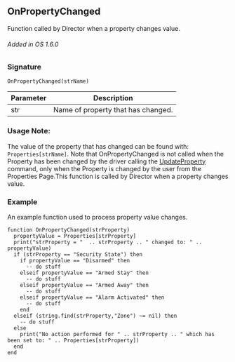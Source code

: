 ## OnPropertyChanged

Function called by Director when a property changes value.

###### Added in OS 1.6.0


### Signature

`OnPropertyChanged(strName)`


| Parameter | Description |
| --- | --- |
| str | Name of property that has changed. |


### Usage Note:

The value of the property that has changed can be found with: `Properties[strName]`.  Note that OnPropertyChanged is not called when the Property has been changed by the driver calling the [UpdateProperty][1] command, only when the Property is changed by the user from  the Properties Page.This function is called by Director when a property changes value.


### Example

An example function used to process property value changes.


	function OnPropertyChanged(strProperty)
	  propertyValue = Properties[strProperty]
	  print("strProperty = "  .. strProperty .. " changed to: " .. propertyValue)
	  if (strProperty == "Security State") then
	    if propertyValue == "Disarmed" then
	      -- do stuff
	    elseif propertyValue == "Armed Stay" then
	      -- do stuff
	    elseif propertyValue == "Armed Away" then
	      -- do stuff
	    elseif propertyValue == "Alarm Activated" then
	      -- do stuff
	    end
	  elseif (string.find(strProperty,"Zone") ~= nil) then
	    -- do stuff 
	  else
	    print("No action performed for " .. strProperty .. " which has been set to: " .. Properties[strProperty])
	  end
	end

[1]:	https://control4.github.io/docs-driverworks-api/#updateproperty